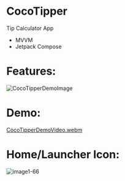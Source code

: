 # CocoTipper
Tip Calculator App
- MVVM
- Jetpack Compose

# Features:

![CocoTipperDemoImage](https://github.com/ianttta/CocoTipper/assets/135581442/0c318a54-18d0-4ccc-9e97-1298e9863ba9)

# Demo:
[CocoTipperDemoVideo.webm](https://github.com/ianttta/CocoTipper/assets/135581442/5a475e4e-eed6-43a3-8ec0-582db324d318)

# Home/Launcher Icon:

![image1-66](https://github.com/ianttta/CocoTipper/assets/135581442/651d89cb-4f2d-465f-90ba-f5157f545ea6)
